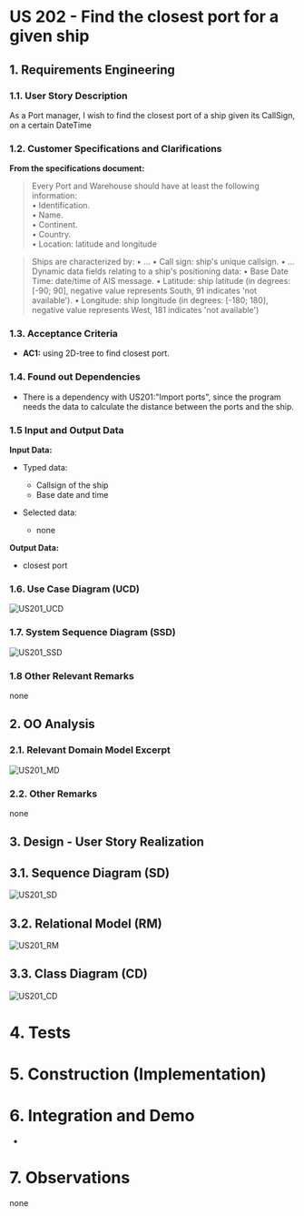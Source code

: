 # US 202 - Find the closest port for a given ship

## 1. Requirements Engineering


### 1.1. User Story Description


As a Port manager, I wish to find the closest port of a ship given its CallSign, on a certain DateTime


### 1.2. Customer Specifications and Clarifications 


**From the specifications document:**

> Every Port and Warehouse should have at least the following information:  
• Identification.  
• Name.  
• Continent.  
• Country.  
• Location: latitude and longitude

>Ships are characterized by:
• ...
• Call sign: ship's unique callsign.
• ...
Dynamic data fields relating to a ship's positioning data:
• Base Date Time: date/time of AIS message.
• Latitude: ship latitude (in degrees: [-90; 90], negative value represents South, 91 indicates 'not available').
• Longitude: ship longitude (in degrees: [-180; 180], negative value represents West, 181 indicates 'not available')


### 1.3. Acceptance Criteria

* **AC1:** using 2D-tree to find closest port.

### 1.4. Found out Dependencies
* There is a dependency with US201:"Import ports", since the program needs the data to calculate the distance between the ports and the ship. 

### 1.5 Input and Output Data


**Input Data:**

* Typed data:
	* Callsign of the ship
	* Base date and time

* Selected data:
    * none

**Output Data:**

* closest port

### 1.6. Use Case Diagram (UCD)

![US201_UCD](US202_UCD.svg)

### 1.7. System Sequence Diagram (SSD)

![US201_SSD](US202_SSD.svg)

### 1.8 Other Relevant Remarks

none

## 2. OO Analysis

### 2.1. Relevant Domain Model Excerpt 

![US201_MD](US202_MD.svg)

### 2.2. Other Remarks

none

## 3. Design - User Story Realization 

## 3.1. Sequence Diagram (SD)

![US201_SD](US202_SD.svg)

## 3.2. Relational Model (RM)

![US201_RM](US202_RM.svg)

## 3.3. Class Diagram (CD)

![US201_CD](US202_CD.svg)

# 4. Tests 

    

# 5. Construction (Implementation)



# 6. Integration and Demo 

* 

# 7. Observations

none